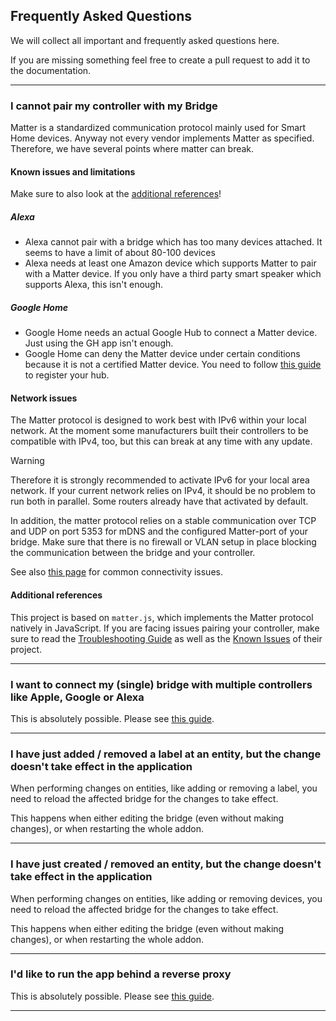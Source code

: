 ## Frequently Asked Questions

We will collect all important and frequently asked questions here.

If you are missing something feel free to create a pull request to add it to the documentation.

---

### I cannot pair my controller with my Bridge

Matter is a standardized communication protocol mainly used for Smart Home devices. Anyway not every vendor
implements Matter as specified. Therefore, we have several points where matter can break.

#### Known issues and limitations

Make sure to also look at the [additional references](#additional-references)!

##### Alexa

- Alexa cannot pair with a bridge which has too many devices attached. It seems to have a limit of
  about 80-100 devices
- Alexa needs at least one Amazon device which supports Matter to pair with a Matter device.
  If you only have a third party smart speaker which supports Alexa, this isn't enough.

##### Google Home

- Google Home needs an actual Google Hub to connect a Matter device. Just using the GH app isn't enough.
- Google Home can deny the Matter device under certain conditions because it is not a certified Matter
  device. You need to follow
  [this guide](https://github.com/project-chip/matter.js/blob/main/docs/ECOSYSTEMS.md#google-home-ecosystem)
  to register your hub.

#### Network issues

The Matter protocol is designed to work best with IPv6 within your local network. At the moment some manufacturers
built their controllers to be compatible with IPv4, too, but this can break at any time with any update.

> [!WARNING]
> Therefore it is strongly recommended to activate IPv6 for your local area network.
> If your current network relies on IPv4, it should be no problem to run both in parallel. Some routers already have
> that activated by default.
>
> In addition, the matter protocol relies on a stable communication over TCP and UDP on port 5353 for mDNS and the
> configured Matter-port of your bridge. Make sure that there is no firewall or VLAN setup in place blocking the
> communication between the bridge and your controller.

See also [this page](./faq/Connectivity%20Issues.md) for common connectivity issues.

#### Additional references

This project is based on `matter.js`, which implements the Matter protocol natively in JavaScript.
If you are facing issues pairing your controller, make sure to read the
[Troubleshooting Guide](https://github.com/project-chip/matter.js/blob/main/docs/TROUBLESHOOTING.md) as well as the
[Known Issues](https://github.com/project-chip/matter.js/blob/main/docs/KNOWN_ISSUES.md) of their project.

---

### I want to connect my (single) bridge with multiple controllers like Apple, Google or Alexa

This is absolutely possible. Please see [this guide](./faq/Connect%20Multiple%20Fabrics.md).

---

### I have just added / removed a label at an entity, but the change doesn't take effect in the application

When performing changes on entities, like adding or removing a label, you need to reload the affected bridge for
the changes to take effect.

This happens when either editing the bridge (even without making changes), or when restarting the whole addon.

---

### I have just created / removed an entity, but the change doesn't take effect in the application

When performing changes on entities, like adding or removing devices, you need to reload the affected bridge for
the changes to take effect.

This happens when either editing the bridge (even without making changes), or when restarting the whole addon.

---

### I'd like to run the app behind a reverse proxy

This is absolutely possible. Please see [this guide](./faq/Running%20behind%20Reverse%20Proxy.md).

---
